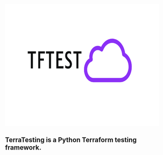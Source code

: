 <img src="assets/tftest_logo.png" width="700" height="400" />

## TerraTesting is a Python Terraform testing framework.
